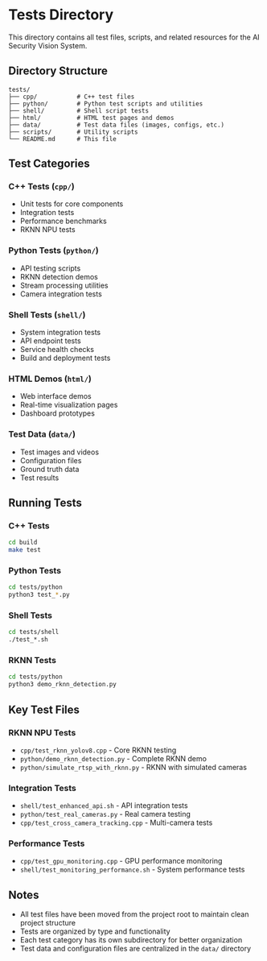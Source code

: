 # Tests Directory

This directory contains all test files, scripts, and related resources for the AI Security Vision System.

## Directory Structure

```
tests/
├── cpp/           # C++ test files
├── python/        # Python test scripts and utilities
├── shell/         # Shell script tests
├── html/          # HTML test pages and demos
├── data/          # Test data files (images, configs, etc.)
├── scripts/       # Utility scripts
└── README.md      # This file
```

## Test Categories

### C++ Tests (`cpp/`)
- Unit tests for core components
- Integration tests
- Performance benchmarks
- RKNN NPU tests

### Python Tests (`python/`)
- API testing scripts
- RKNN detection demos
- Stream processing utilities
- Camera integration tests

### Shell Tests (`shell/`)
- System integration tests
- API endpoint tests
- Service health checks
- Build and deployment tests

### HTML Demos (`html/`)
- Web interface demos
- Real-time visualization pages
- Dashboard prototypes

### Test Data (`data/`)
- Test images and videos
- Configuration files
- Ground truth data
- Test results

## Running Tests

### C++ Tests
```bash
cd build
make test
```

### Python Tests
```bash
cd tests/python
python3 test_*.py
```

### Shell Tests
```bash
cd tests/shell
./test_*.sh
```

### RKNN Tests
```bash
cd tests/python
python3 demo_rknn_detection.py
```

## Key Test Files

### RKNN NPU Tests
- `cpp/test_rknn_yolov8.cpp` - Core RKNN testing
- `python/demo_rknn_detection.py` - Complete RKNN demo
- `python/simulate_rtsp_with_rknn.py` - RKNN with simulated cameras

### Integration Tests
- `shell/test_enhanced_api.sh` - API integration tests
- `python/test_real_cameras.py` - Real camera testing
- `cpp/test_cross_camera_tracking.cpp` - Multi-camera tests

### Performance Tests
- `cpp/test_gpu_monitoring.cpp` - GPU performance monitoring
- `shell/test_monitoring_performance.sh` - System performance tests

## Notes

- All test files have been moved from the project root to maintain clean project structure
- Tests are organized by type and functionality
- Each test category has its own subdirectory for better organization
- Test data and configuration files are centralized in the `data/` directory
